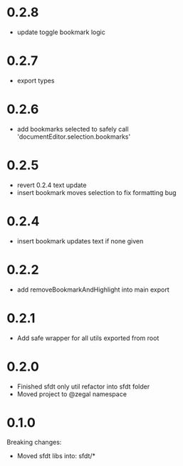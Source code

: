 # 0.2.8
 - update toggle bookmark logic

# 0.2.7

 - export types

# 0.2.6

 - add bookmarks selected to safely call 'documentEditor.selection.bookmarks'

# 0.2.5

 - revert 0.2.4 text update
 - insert bookmark moves selection to fix formatting bug

# 0.2.4

 - insert bookmark updates text if none given

# 0.2.2

- add removeBookmarkAndHighlight into main export

# 0.2.1

- Add safe wrapper for all utils exported from root

# 0.2.0

- Finished sfdt only util refactor into sfdt folder
- Moved project to @zegal namespace

# 0.1.0

Breaking changes:

- Moved sfdt libs into: sfdt/*


